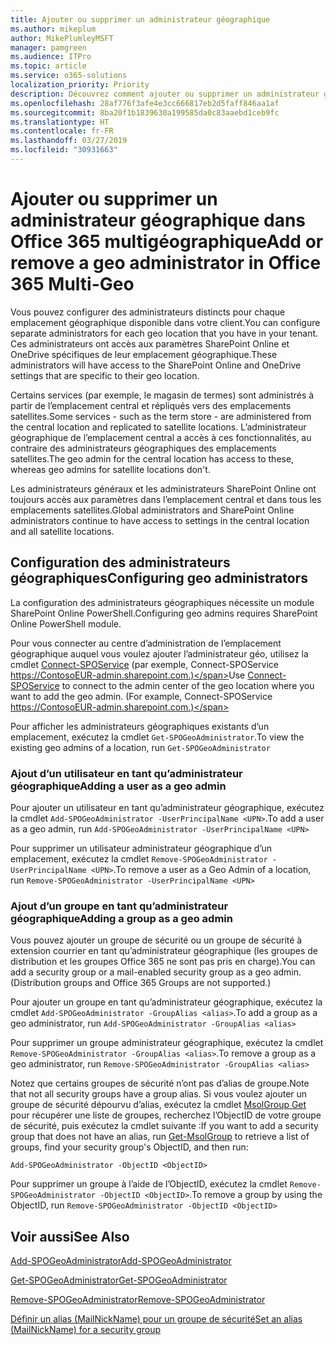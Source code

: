 ```yaml
---
title: Ajouter ou supprimer un administrateur géographique
ms.author: mikeplum
author: MikePlumleyMSFT
manager: pamgreen
ms.audience: ITPro
ms.topic: article
ms.service: o365-solutions
localization_priority: Priority
description: Découvrez comment ajouter ou supprimer un administrateur géographique dans Office 365 multigéographique.
ms.openlocfilehash: 28af776f3afe4e3cc666817eb2d5faff846aa1af
ms.sourcegitcommit: 8ba20f1b1839630a199585da0c83aaebd1ceb9fc
ms.translationtype: HT
ms.contentlocale: fr-FR
ms.lasthandoff: 03/27/2019
ms.locfileid: "30931663"
---
```

# <a name="add-or-remove-a-geo-administrator-in-office-365-multi-geo"></a><span data-ttu-id="c1fd8-103">Ajouter ou supprimer un administrateur géographique dans Office 365 multigéographique</span><span class="sxs-lookup"><span data-stu-id="c1fd8-103">Add or remove a geo administrator in Office 365 Multi-Geo</span></span>

<span data-ttu-id="c1fd8-104">Vous pouvez configurer des administrateurs distincts pour chaque emplacement géographique disponible dans votre client.</span><span class="sxs-lookup"><span data-stu-id="c1fd8-104">You can configure separate administrators for each geo location that you have in your tenant.</span></span> <span data-ttu-id="c1fd8-105">Ces administrateurs ont accès aux paramètres SharePoint Online et OneDrive spécifiques de leur emplacement géographique.</span><span class="sxs-lookup"><span data-stu-id="c1fd8-105">These administrators will have access to the SharePoint Online and OneDrive settings that are specific to their geo location.</span></span>

<span data-ttu-id="c1fd8-106">Certains services (par exemple, le magasin de termes) sont administrés à partir de l’emplacement central et répliqués vers des emplacements satellites.</span><span class="sxs-lookup"><span data-stu-id="c1fd8-106">Some services - such as the term store - are administered from the central location and replicated to satellite locations.</span></span> <span data-ttu-id="c1fd8-107">L’administrateur géographique de l’emplacement central a accès à ces fonctionnalités, au contraire des administrateurs géographiques des emplacements satellites.</span><span class="sxs-lookup"><span data-stu-id="c1fd8-107">The geo admin for the central location has access to these, whereas geo admins for satellite locations don't.</span></span>

<span data-ttu-id="c1fd8-108">Les administrateurs généraux et les administrateurs SharePoint Online ont toujours accès aux paramètres dans l’emplacement central et dans tous les emplacements satellites.</span><span class="sxs-lookup"><span data-stu-id="c1fd8-108">Global administrators and SharePoint Online administrators continue to have access to settings in the central location and all satellite locations.</span></span>

## <a name="configuring-geo-administrators"></a><span data-ttu-id="c1fd8-109">Configuration des administrateurs géographiques</span><span class="sxs-lookup"><span data-stu-id="c1fd8-109">Configuring geo administrators</span></span>

<span data-ttu-id="c1fd8-110">La configuration des administrateurs géographiques nécessite un module SharePoint Online PowerShell.</span><span class="sxs-lookup"><span data-stu-id="c1fd8-110">Configuring geo admins requires SharePoint Online PowerShell module.</span></span>

<span data-ttu-id="c1fd8-111">Pour vous connecter au centre d’administration de l’emplacement géographique auquel vous voulez ajouter l’administrateur géo, utilisez la cmdlet [Connect-SPOService](https://docs.microsoft.com/powershell/module/sharepoint-online/Connect-SPOService) (par exemple, Connect-SPOService https://ContosoEUR-admin.sharepoint.com.)</span><span class="sxs-lookup"><span data-stu-id="c1fd8-111">Use [Connect-SPOService](https://docs.microsoft.com/powershell/module/sharepoint-online/Connect-SPOService) to connect to the admin center of the geo location where you want to add the geo admin. (For example, Connect-SPOService  https://ContosoEUR-admin.sharepoint.com.)</span></span>

<span data-ttu-id="c1fd8-112">Pour afficher les administrateurs géographiques existants d’un emplacement, exécutez la cmdlet `Get-SPOGeoAdministrator`.</span><span class="sxs-lookup"><span data-stu-id="c1fd8-112">To view the existing geo admins of a location, run `Get-SPOGeoAdministrator`</span></span>

### <a name="adding-a-user-as-a-geo-admin"></a><span data-ttu-id="c1fd8-113">Ajout d’un utilisateur en tant qu’administrateur géographique</span><span class="sxs-lookup"><span data-stu-id="c1fd8-113">Adding a user as a geo admin</span></span>

<span data-ttu-id="c1fd8-114">Pour ajouter un utilisateur en tant qu’administrateur géographique, exécutez la cmdlet `Add-SPOGeoAdministrator -UserPrincipalName <UPN>`.</span><span class="sxs-lookup"><span data-stu-id="c1fd8-114">To add a user as a geo admin, run `Add-SPOGeoAdministrator -UserPrincipalName <UPN>`</span></span>

<span data-ttu-id="c1fd8-115">Pour supprimer un utilisateur administrateur géographique d’un emplacement, exécutez la cmdlet `Remove-SPOGeoAdministrator -UserPrincipalName <UPN>`.</span><span class="sxs-lookup"><span data-stu-id="c1fd8-115">To remove a user as a Geo Admin of a location, run  `Remove-SPOGeoAdministrator -UserPrincipalName <UPN>`</span></span>

### <a name="adding-a-group-as-a-geo-admin"></a><span data-ttu-id="c1fd8-116">Ajout d’un groupe en tant qu’administrateur géographique</span><span class="sxs-lookup"><span data-stu-id="c1fd8-116">Adding a group as a geo admin</span></span>

<span data-ttu-id="c1fd8-117">Vous pouvez ajouter un groupe de sécurité ou un groupe de sécurité à extension courrier en tant qu’administrateur géographique (les groupes de distribution et les groupes Office 365 ne sont pas pris en charge).</span><span class="sxs-lookup"><span data-stu-id="c1fd8-117">You can add a security group or a mail-enabled security group as a geo admin. (Distribution groups and Office 365 Groups are not supported.)</span></span>

<span data-ttu-id="c1fd8-118">Pour ajouter un groupe en tant qu’administrateur géographique, exécutez la cmdlet `Add-SPOGeoAdministrator -GroupAlias <alias>`.</span><span class="sxs-lookup"><span data-stu-id="c1fd8-118">To add a group as a geo administrator, run `Add-SPOGeoAdministrator -GroupAlias <alias>`</span></span>

<span data-ttu-id="c1fd8-119">Pour supprimer un groupe administrateur géographique, exécutez la cmdlet `Remove-SPOGeoAdministrator -GroupAlias <alias>`.</span><span class="sxs-lookup"><span data-stu-id="c1fd8-119">To remove a group as a geo administrator, run `Remove-SPOGeoAdministrator -GroupAlias <alias>`</span></span>

<span data-ttu-id="c1fd8-120">Notez que certains groupes de sécurité n’ont pas d’alias de groupe.</span><span class="sxs-lookup"><span data-stu-id="c1fd8-120">Note that not all security groups have a group alias.</span></span> <span data-ttu-id="c1fd8-121">Si vous voulez ajouter un groupe de sécurité dépourvu d’alias, exécutez la cmdlet [MsolGroup Get](https://docs.microsoft.com/fr-FR/powershell/module/msonline/get-msolgroup) pour récupérer une liste de groupes, recherchez l’ObjectID de votre groupe de sécurité, puis exécutez la cmdlet suivante :</span><span class="sxs-lookup"><span data-stu-id="c1fd8-121">If you want to add a security group that does not have an alias, run [Get-MsolGroup](https://docs.microsoft.com/fr-FR/powershell/module/msonline/get-msolgroup) to retrieve a list of groups, find your security group's ObjectID, and then run:</span></span>

`Add-SPOGeoAdministrator -ObjectID <ObjectID>`

<span data-ttu-id="c1fd8-122">Pour supprimer un groupe à l’aide de l’ObjectID, exécutez la cmdlet `Remove-SPOGeoAdministrator -ObjectID <ObjectID>`.</span><span class="sxs-lookup"><span data-stu-id="c1fd8-122">To remove a group by using the ObjectID, run `Remove-SPOGeoAdministrator -ObjectID <ObjectID>`</span></span>

## <a name="see-also"></a><span data-ttu-id="c1fd8-123">Voir aussi</span><span class="sxs-lookup"><span data-stu-id="c1fd8-123">See Also</span></span>

[<span data-ttu-id="c1fd8-124">Add-SPOGeoAdministrator</span><span class="sxs-lookup"><span data-stu-id="c1fd8-124">Add-SPOGeoAdministrator</span></span>](https://docs.microsoft.com/powershell/module/sharepoint-online/add-spogeoadministrator)

[<span data-ttu-id="c1fd8-125">Get-SPOGeoAdministrator</span><span class="sxs-lookup"><span data-stu-id="c1fd8-125">Get-SPOGeoAdministrator</span></span>](https://docs.microsoft.com/powershell/module/sharepoint-online/get-spogeoadministrator)

[<span data-ttu-id="c1fd8-126">Remove-SPOGeoAdministrator</span><span class="sxs-lookup"><span data-stu-id="c1fd8-126">Remove-SPOGeoAdministrator</span></span>](https://docs.microsoft.com/powershell/module/sharepoint-online/remove-spogeoadministrator)

[<span data-ttu-id="c1fd8-127">Définir un alias (MailNickName) pour un groupe de sécurité</span><span class="sxs-lookup"><span data-stu-id="c1fd8-127">Set an alias (MailNickName) for a security group</span></span>](https://docs.microsoft.com/fr-FR/powershell/module/azuread/set-azureadgroup)